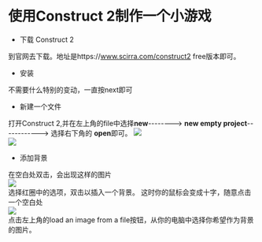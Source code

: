 # 使用Construct 2制作一个小游戏

* 下载 Construct 2

到官网去下载。地址是https://www.scirra.com/construct2  free版本即可。

* 安装

不需要什么特别的变动，一直按next即可

* 新建一个文件

打开Construct 2,并在左上角的file中选择**new**--------> **new empty project**------------> 选择右下角的 **open**即可。
![](https://www.scirra.com/images/articles/filenew.png)    
![](https://www.scirra.com/images/articles/newprojdialog65.png)

* 添加背景

在空白处双击，会出现这样的图片    
![](https://www.scirra.com/images/articles/insertobject.png)    
选择红圈中的选项，双击以插入一个背景。
这时你的鼠标会变成十字，随意点击一个空白处   
![](https://www.scirra.com/images/articles/loadtexturefromfile.png)      
点击左上角的load an image from a file按钮，从你的电脑中选择你希望作为背景的图片。



